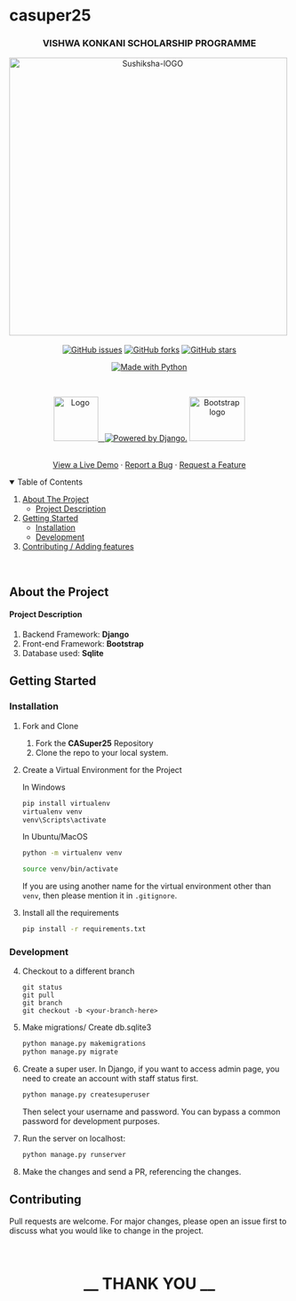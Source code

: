 # casuper25
<h3 align="center">VISHWA KONKANI SCHOLARSHIP PROGRAMME</h3>

<p align="center"> 
 <img src="https://i.ibb.co/MZt9JfH/logoo.png" alt="Sushiksha-lOGO" border="0" width=500/>&nbsp; </a></p>

<!-- Repo detail Stickers -->
<p align="center">                          
    <a href="https://github.com/18praneeth/casuper25/issues"><img alt="GitHub issues" src="https://img.shields.io/github/issues/18praneeth/casuper25?style=for-the-badge"></a>
    <a href="https://github.com/18praneeth/casuper25/network"><img alt="GitHub forks" src="https://img.shields.io/github/forks/18praneeth/casuper25?style=for-the-badge"></a>
    <a href="https://github.com/18praneeth/casuper25/stargazers"><img alt="GitHub stars" src="https://img.shields.io/github/stars/18praneeth/casuper25?style=for-the-badge"></a>
</p>

<p class="text-center mb-3" align="center">
<a href="https://sushiksha.konkanischolarship.com/"><img src="https://forthebadge.com/images/badges/made-with-python.svg" border="0" title="Made with Python" /></a>
</p>
<!-- Logos -->
<br>
<p align="center">
  <a href="https://github.com/18praneeth/kshamata/blob/main/README.md">
    <img src="https://upload.wikimedia.org/wikipedia/commons/thumb/c/c3/Python-logo-notext.svg/768px-Python-logo-notext.svg.png" alt="Logo" width="80" height="80"> &nbsp;
    <a href="http://www.djangoproject.com/"><img src="https://www.djangoproject.com/m/img/badges/djangopowered126x54.gif" border="0" alt="Powered by Django." title="Powered by Django." /></a>  
    <img src="https://getbootstrap.com/docs/5.0/assets/brand/bootstrap-logo-shadow.png" alt="Bootstrap logo" width="100" height="80">  
  </a>
<br>

<!-- Heads -->
  <p align="center">
    <br />
    <a href="https://casuper25.konkanischolarship.com/"target="_blank" rel="noopener noreferrer">View a Live Demo</a>
    · 
    <a href="https://github.com/18praneeth/casuper25/issues/new">Report a Bug</a>
    ·
    <a href="https://github.com/18praneeth/casuper25/issues/new">Request a Feature</a>
  </p>

<!-- TABLE OF CONTENTS -->
<details open="open">
  <summary>Table of Contents</summary>
  <ol>
    <li>
      <a href="#about-the-project">About The Project</a>
      <ul>
        <li><a href="#project-description">Project Description</a></li>
      </ul>
    </li>
    <li>
      <a href="#getting-started">Getting Started</a>
      <ul>
        <li><a href="#installation">Installation</a></li>
        <li><a href="#development">Development</a></li>
      </ul>
    </li>
    <li><a href="#contributing">Contributing / Adding features</a></li>
  </ol>
</details>

<br />

<!-- About Project -->

## About the Project

#### Project Description

1. Backend Framework: **Django**
2. Front-end Framework: **Bootstrap**
3. Database used: **Sqlite**

<!-- Getting started -->

## Getting Started

### Installation 

1. Fork and Clone
    <ol>
    <li>Fork the <b>CASuper25</b> Repository</li>
    <li>Clone the repo to your local system.</li>
    </ol>

2. Create a Virtual Environment for the Project

    In Windows
    ```bash
    pip install virtualenv
    virtualenv venv
    venv\Scripts\activate
    ```

    In Ubuntu/MacOS
    ```bash
    python -m virtualenv venv

    source venv/bin/activate
    ```
   
   If you are using another name for the virtual environment other than `venv`, then please mention it in `.gitignore`.

3. Install all the requirements

    ```bash
    pip install -r requirements.txt
    ```
### Development

4. Checkout to a different branch
     ```git
    git status
    git pull
    git branch
    git checkout -b <your-branch-here>
   
   ```
5. Make migrations/ Create db.sqlite3

    ```bash
    python manage.py makemigrations
    python manage.py migrate
    ```

6. Create a super user.
    In Django, if you want to access admin page, you need to create an account with staff status first.
    ```djangotemplate
    python manage.py createsuperuser
    ```
   Then select your username and password. You can bypass a common password for development purposes.
   
7. Run the server on localhost:
    ```bash
    python manage.py runserver
    ```

8. Make the changes and send a PR, referencing the changes.
   

## Contributing
   Pull requests are welcome. For major changes, please open an issue first to discuss what you would like to change in the project.

<br>

<h1 align="center">__ THANK YOU __</h1>
